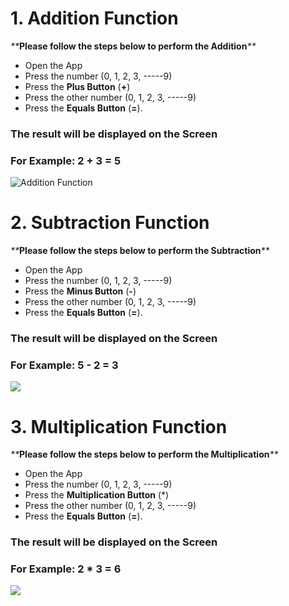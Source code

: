 # 1. Addition Function
_**_**Please follow the steps below to perform the Addition**_**_
* Open the App
* Press the number (0, 1, 2, 3, -----9)
* Press the **Plus Button** (**+**)
* Press the other number (0, 1, 2, 3, -----9)
* Press the **Equals Button** (**=**).

### **The result will be displayed on the Screen**

### For Example: 2 + 3 = 5
![Addition Function](https://github.com/tartas113/Github-Wiki-Pages-Updation/blob/main/Addition%20Function.PNG)

# 2. Subtraction Function
_**_**Please follow the steps below to perform the Subtraction**_**_
* Open the App
* Press the number (0, 1, 2, 3, -----9)
* Press the **Minus Button** (**-**)
* Press the other number (0, 1, 2, 3, -----9)
* Press the **Equals Button** (**=**).

### **The result will be displayed on the Screen**

### For Example: 5 - 2 = 3
![](https://github.com/tartas113/Github-Wiki-Pages-Updation/blob/main/Subtraction%20Function.PNG)

# 3. Multiplication Function
_**_**Please follow the steps below to perform the Multiplication**_**_
* Open the App
* Press the number (0, 1, 2, 3, -----9)
* Press the **Multiplication Button** (*)
* Press the other number (0, 1, 2, 3, -----9)
* Press the **Equals Button** (**=**).

### **The result will be displayed on the Screen**

### For Example: 2 * 3 = 6
![](https://github.com/tartas113/Github-Wiki-Pages-Updation/blob/main/Multiplication.PNG)
